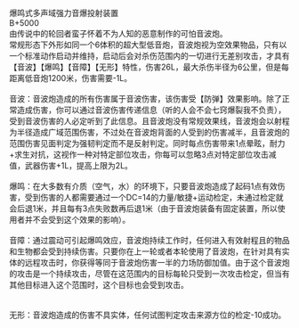 <title>爆鸣式多声域强力音爆投射装置</title>
<meta name="GENERATOR" content="WinCHM">
<meta http-equiv="Content-Type" content="text/html; charset=gb2312">
<br>爆鸣式多声域强力音爆投射装置 
<br>B+5000 
<br>由传说中的轮回者蛮子怀着不为人知的恶意制作的可怕音波炮。 
<br>常规形态下外形如同一个6体积的超大型低音炮，音波炮视为空效果物品，只有以一个标准动作启动并维持，启动后会对杀伤范围内的一切进行无差别攻击，才具有【音波】【爆鸣】【音障】【无形】特性，伤害26L，最大杀伤半径为6公里，但是每距离低音炮1200米，伤害需要-1L。
<br>
<br>音波：音波炮造成的所有伤害属于音波伤害，该伤害受【防弹】效果影响。除了正常造成伤害，你可以通过音波伤害传递信息（听的人会不会七窍爆裂我不负责），受到音波伤害的人必定听到了此信息。且音波炮没有常规效果线，音波炮会以射程为半径造成广域范围伤害，不过处在音波炮背面的人受到的伤害减半，且音波炮的范围伤害见面判定为强韧判定而不是反射判定。同时每点伤害带来1点晕眩，耐力+求生对抗，这视作一种对特定部位攻击，你每可以忽略3点对特定部位攻击减值，武器伤害+1L，提高上限为2L。 
<br>
<br>爆鸣：在大多数有介质（空气，水）的环境下，只要音波炮造成了起码1点有效伤害，受到伤害的人都需要通过一个DC=14的力量/敏捷+运动检定，未通过检定就会后退1米，并且每有3点失败数再后退1米（由于音波炮装备有固定装置，所以使用者并不会受到这个效果的影响）。 
<br>
<br>音障：通过震动可引起爆鸣效应，音波炮持续工作时，任何进入有效射程且的物品和生物都会受到持续伤害。只要你在上一轮或者本轮使用了音波炮，在针对具有实体的远程攻击时，你获得等同于音波炮伤害一半的力场防御加值。由于这个音波炮的攻击是一个持续攻击，尽管在这范围内的目标每轮只受到一次攻击检定，但当有其他目标进入这个范围时，这个目标也会受到攻击。 
<br>
<br>
<br>无形：音波炮造成的伤害不具实体，任何试图判定攻击来源方位的检定-10成功。 
<br>